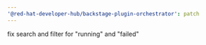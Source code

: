 ```yaml
---
'@red-hat-developer-hub/backstage-plugin-orchestrator': patch
---
```


fix search and filter for "running" and "failed"
